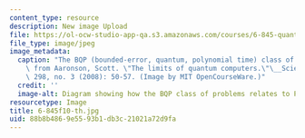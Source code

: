 ```yaml
---
content_type: resource
description: New image Upload
file: https://ol-ocw-studio-app-qa.s3.amazonaws.com/courses/6-845-quantum-complexity-theory-fall-2010/88b8b4869e5593b1db3c21021a72d9fa_6-845f10-th.jpg
file_type: image/jpeg
image_metadata:
  caption: "The BQP (bounded-error, quantum, polynomial time) class of problems. Adapted\
    \ from Aaronson, Scott. \"The limits of quantum computers.\"\__Scientific American_\
    \ 298, no. 3 (2008): 50-57. (Image by MIT OpenCourseWare.)"
  credit: ''
  image-alt: Diagram showing how the BQP class of problems relates to P, NP, and PSPACE.
resourcetype: Image
title: 6-845f10-th.jpg
uid: 88b8b486-9e55-93b1-db3c-21021a72d9fa
---
```

